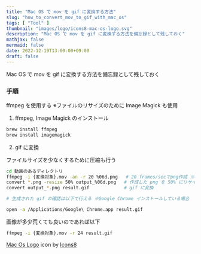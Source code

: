```yaml
---
title: "Mac OS で mov を gif に変換する方法"
slug: "how_to_convert_mov_to_gif_with_mac_os"
tags: [ "Tool" ]
thumbnail: "images/logo/icons8-mac-os-logo.svg"
description: "Mac OS で mov を gif に変換する方法を備忘録として残しておく"
mathjax: false
mermaid: false
date: 2022-12-19T13:00:00+09:00
draft: false
---
```


Mac OS で mov を gif に変換する方法を備忘録として残しておく

### 手順

ffmpeg を使用する ※ファイルのリサイズのために Image Magick も使用

1. ffmpeg, Image Magick のインストール

```bash
brew install ffmpeg
brew install imagemagick
```

2. gif に変換

ファイルサイズを少なくするために圧縮も行う

```bash
cd 動画のあるディレクトリ
ffmpeg -i {変換対象}.mov -an -r 20 %06d.png   # 20 frames/secでpng作成 ※6 桁連番の png ファイルを生成
convert *.png -resize 50% output_%06d.png   # 作成した png を 50% にリサイズ
convert output_*.png result.gif             # gif に変換

# 生成された gif の確認は以下で行える ※Google Chrome インストールしている場合

open -a /Applications/Google\ Chrome.app result.gif
```

画像が多少荒くても良いのであれば以下

```bash
ffmpeg -i {変換対象}.mov -r 24 result.gif
```

<a target="_blank" href="https://icons8.com/icon/vCiwbOh7Uo7G/mac-os-logo">Mac Os Logo</a> icon by <a target="_blank" href="https://icons8.com">Icons8</a>
